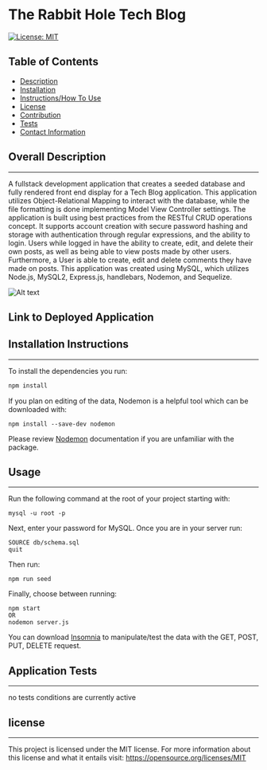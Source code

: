 # The Rabbit Hole Tech Blog
[![License: MIT](https://img.shields.io/badge/License-MIT-yellow.svg)](https://opensource.org/licenses/MIT)

 ## Table of Contents

- [Description](#overall-description)
- [Installation](#installation-instructions)
- [Instructions/How To Use](#instructions/how-to-use)
- [License](#license)
- [Contribution](#contribution-guidelines)
- [Tests](#application-tests)
- [Contact Information](#contact-information)



 ## Overall Description 
 - - - 

A fullstack development application that creates a seeded database and fully rendered front end display for a Tech Blog application. This application utilizes Object-Relational Mapping to interact with the database, while the file formatting is done implementing Model View Controller settings. The application is built using best practices from the RESTful CRUD operations concept. It supports account creation with secure password hashing and storage  with authentication through regular expressions, and the ability to login. Users while logged in have the ability to create, edit, and delete their own posts, as well as being able to view posts made by other users. Furthermore, a User is able to create, edit and delete comments they have made on posts. This application was created using MySQL, which utilizes Node.js, MySQL2, Express.js, handlebars, Nodemon, and Sequelize.

 ![Alt text]()

## Link to Deployed Application

 ## Installation Instructions
 - - -
To install the dependencies you run:
```sh
npm install
```
If you plan on editing of the data, Nodemon is a helpful tool which can be downloaded with: 
```
npm install --save-dev nodemon
```
Please review <a href ="https://www.npmjs.com/package/nodemon">Nodemon</a> documentation if you are unfamiliar with the package.


 ## Usage
 - - -
 
Run the following command at the root of your project starting with:
```
mysql -u root -p
``` 
Next, enter your password for MySQL. Once you are in your server run: 
```
SOURCE db/schema.sql
quit
``` 
Then run:
```
npm run seed
```
Finally, choose between running: 
```
npm start
OR
nodemon server.js
```
You can download <a href="https://insomnia.rest/download">Insomnia</a> to manipulate/test the data with the GET, POST, PUT, DELETE request.

 ## Application Tests
 - - -

no tests conditions are currently active

## license
  - - - 
  This project is licensed under the MIT license.
  For more information about this license and what it entails visit: https://opensource.org/licenses/MIT


